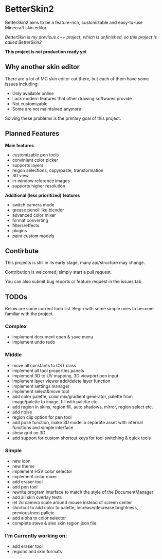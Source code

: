 # BetterSkin2
BetterSkin2 aims to be a feature-rich, customizable and easy-to-use Minecraft skin editor.

*BetterSkin is my previous c++ project, which is unfinished, so this project is called BetterSkin2*

**This project is not production ready yet**

## Why another skin editor
There are a lot of MC skin editor out there, but each of them have some issues including:
- Only available online
- Lack modern features that other drawing softwares provide
- Not customizable
- Some are not maintained anymore

Solving these problems is the primary goal of this project.

## Planned Features
**Main features**
- customizable pen tools
- convinient color picker
- supports layers
- reigon selections, copy/paste, transformation
- 3D view
- in-window reference images
- supports higher resolution

**Additional (less prioritized) features**
- switch camera mode
- grease pencil like blender
- advanced color mixer
- format converting
- filters/effects
- plugins
- paint custom models

## Contirbute
This projects is still in its early stage, many api/structure may change.

Contribution is welcomed, simply start a pull request.

You can also submit bug reports or feature request in the issues tab.


## TODOs
Below are some current todo list. Begin with some simple ones to become familiar with the project.

### Complex
- implement document open & save menu
- implement undo redo

### Middle
- move all constants to CST class
- implement all tool properties panels
- implement 3D to UV mapping, 3D viewport pen input
- implement layer viewer add/delete layer function
- implement settings manager
- implement select&move tool
- add color palette, color mix/gradient generator, palette from image/palette to image, fill with palette etc.
- add region in skins, region fill, auto shadows, mirror, region select etc.
- add noise
- region clip option for pen tool
- add pose function, make 3D model a separate asset with internal functions and simple interface
- show grid on 3D
- add support for custom shortcut keys for tool switching & quick tools

### Simple
- new icon
- new theme
- implement HSV color selector
- implement color mixer
- add eraser tool
- add pen tool
- rewrite program interface to match the style of the DocumentManager
- add all skin overlay texts
- let 2d camera scale around mouse instead of screen center
- shortcut to add color to palette, increase/decrease brightness, previous/next pallete
- add alpha to color selector
- complete steve & alex skin region json file

### I'm Currently working on:
- add eraser tool
- regions and skin formats
